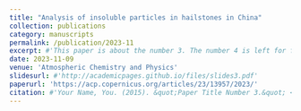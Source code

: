 ```yaml
---
title: "Analysis of insoluble particles in hailstones in China"
collection: publications
category: manuscripts
permalink: /publication/2023-11
excerpt: #'This paper is about the number 3. The number 4 is left for future work.'
date: 2023-11-09
venue: 'Atmospheric Chemistry and Physics'
slidesurl: #'http://academicpages.github.io/files/slides3.pdf'
paperurl: 'https://acp.copernicus.org/articles/23/13957/2023/'
citation: #'Your Name, You. (2015). &quot;Paper Title Number 3.&quot; <i>Journal 1</i>. 1(3).'
---
```

